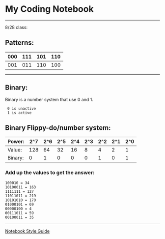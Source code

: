 # My Coding Notebook

---
8/28 class:
## Patterns:

|000|111|101|110|
|-|-|-|-|
|001|011|110|100|

---
## Binary:
Binary is a number system that use 0 and 1.
     
     0 is unactive
     1 is active

## Binary Flippy-do/number system:

|Power:|2^7|2^6|2^5|2^4|2^3|2^2|2^1|2^0|
|-|-|-|-|-|-|-|-|-|
|Value:|128|64|32|16|8|4|2|1|
|Binary:|0|1|0|0|0|1|0|1|

### Add up the values to get the answer:
    100010 = 34
    10100011 = 163
    1111111 = 127
    11011011 = 219
    10101010 = 170
    01000101 = 69
    00000100 = 4
    00111011 = 59
    00100011 = 35

---

[Notebook Style Guide](style.md)
